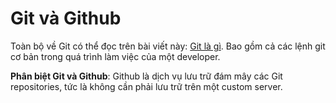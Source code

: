 # Git và Github

Toàn bộ về Git có thể đọc trên bài viết này: [Git là gì](https://topdev.vn/blog/git-la-gi/). Bao gồm cả các lệnh git cơ bản trong quá trình làm việc của một developer.

**Phân biệt Git và Github**: Github là dịch vụ lưu trữ đám mây các Git repositories, tức là không cần phải lưu trữ trên một custom server.